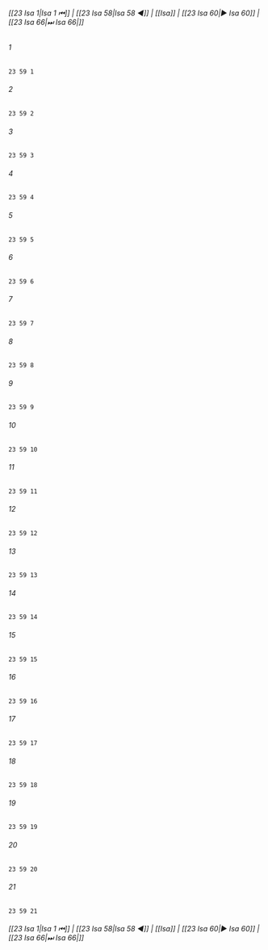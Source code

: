 
###### [[23 Isa 1|Isa 1 ⏮]] | [[23 Isa 58|Isa 58 ◀]] | [[Isa]] | [[23 Isa 60|▶ Isa 60]] | [[23 Isa 66|⏭ Isa 66|]]

###### 1
``` verse
23 59 1 
```
###### 2
``` verse
23 59 2 
```
###### 3
``` verse
23 59 3 
```
###### 4
``` verse
23 59 4 
```
###### 5
``` verse
23 59 5 
```
###### 6
``` verse
23 59 6 
```
###### 7
``` verse
23 59 7 
```
###### 8
``` verse
23 59 8 
```
###### 9
``` verse
23 59 9 
```
###### 10
``` verse
23 59 10 
```
###### 11
``` verse
23 59 11 
```
###### 12
``` verse
23 59 12 
```
###### 13
``` verse
23 59 13 
```
###### 14
``` verse
23 59 14 
```
###### 15
``` verse
23 59 15 
```
###### 16
``` verse
23 59 16 
```
###### 17
``` verse
23 59 17 
```
###### 18
``` verse
23 59 18 
```
###### 19
``` verse
23 59 19 
```
###### 20
``` verse
23 59 20 
```
###### 21
``` verse
23 59 21 
```

###### [[23 Isa 1|Isa 1 ⏮]] | [[23 Isa 58|Isa 58 ◀]] | [[Isa]] | [[23 Isa 60|▶ Isa 60]] | [[23 Isa 66|⏭ Isa 66|]]

